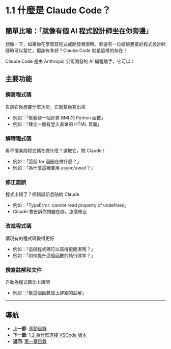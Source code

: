 # 1.1 什麼是 Claude Code？

## 簡單比喻：「就像有個 AI 程式設計師坐在你旁邊」

想像一下，如果你在學習寫程式或開發專案時，旁邊有一位經驗豐富的程式設計師隨時可以幫忙，那該有多好？Claude Code 就是這樣的存在！

Claude Code 是由 Anthropic 公司開發的 AI 編程助手，它可以：

## 主要功能

### 撰寫程式碼
告訴它你想要什麼功能，它就幫你寫出來
- 例如：「幫我寫一個計算 BMI 的 Python 函數」
- 例如：「建立一個有登入表單的 HTML 頁面」

### 解釋程式碼
看不懂某段程式碼在做什麼？選取它，問 Claude！
- 例如：「這個 for 迴圈在做什麼？」
- 例如：「為什麼這裡要用 async/await？」

### 修正錯誤
程式出錯了？把錯誤訊息貼給 Claude
- 例如：「TypeError: cannot read property of undefined」
- Claude 會告訴你問題在哪，怎麼修正

### 改進程式碼
讓現有的程式碼變得更好
- 例如：「這段程式碼可以寫得更簡潔嗎？」
- 例如：「如何提升這個函數的執行效率？」

### 撰寫註解和文件
自動為程式碼加上說明
- 例如：「幫這個函數加上詳細的註解」

---

## 導航

- **上一節**: [章節目錄](./README.md)
- **下一節**: [1.2 為什麼選擇 VSCode 版本](./1.2-why-vscode.md)
- **返回**: [第一章目錄](./README.md)
